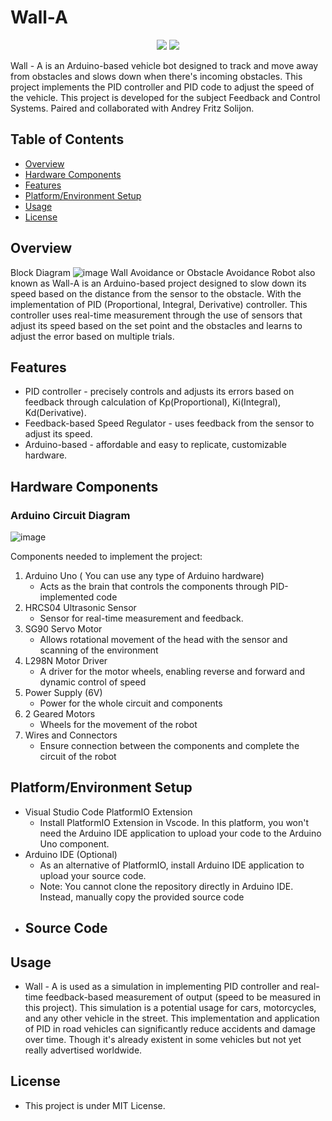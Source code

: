 # Wall-A

<p align="center">
  <img src="https://github.com/user-attachments/assets/3555e62d-1aaa-4b5d-8731-0cfbef4f45f1" />
  <img src="https://github.com/user-attachments/assets/90d81f08-54b4-4a88-bb8a-1460f06423a9" />
</p>


Wall - A is an Arduino-based vehicle bot designed to track and move away from obstacles and slows down when there's incoming obstacles. This project implements the PID controller and PID code to adjust the speed of the vehicle. This project is developed for the subject Feedback and Control Systems. Paired and collaborated with Andrey Fritz Solijon. 

## Table of Contents
  - [Overview](#overview)
  - [Hardware Components](#hardware-components)
  - [Features](#features)
  - [Platform/Environment Setup](#platformenvironment-setup)
  - [Usage](#usage)
  - [License](#license)

## Overview
  Block Diagram
  ![image](https://github.com/user-attachments/assets/2327669a-5010-4957-b7a5-c30a9bc6c6f5)
  Wall Avoidance or Obstacle Avoidance Robot also known as Wall-A is an Arduino-based project designed to slow down its speed based on the distance from the sensor to the obstacle. With the implementation of PID (Proportional, Integral, Derivative) controller. This controller uses real-time measurement through the use of sensors that adjust its speed based on the set point and the obstacles and learns to adjust the error based on multiple trials.
## Features
  - PID controller - precisely controls and adjusts its errors based on feedback through calculation of Kp(Proportional), Ki(Integral), Kd(Derivative).
  - Feedback-based Speed Regulator - uses feedback from the sensor to adjust its speed.
  - Arduino-based - affordable and easy to replicate, customizable hardware.
## Hardware Components

   ### Arduino Circuit Diagram
![image](https://github.com/user-attachments/assets/f921fb34-1ca7-4c70-b654-54d9b7dd2a63)
 
  Components needed to implement the project:
  
  1. Arduino Uno ( You can use any type of Arduino hardware)
      - Acts as the brain that controls the components through PID-implemented code
  2. HRCS04 Ultrasonic Sensor
      - Sensor for real-time measurement and feedback.
  3. SG90 Servo Motor
      - Allows rotational movement of the head with the sensor and scanning of the environment
  4. L298N Motor Driver
      - A driver for the motor wheels, enabling reverse and forward and dynamic control of speed
  6. Power Supply (6V) 
      - Power for the whole circuit and components
  8. 2 Geared Motors
      - Wheels for the movement of the robot
  10. Wires and Connectors
      - Ensure connection between the components and complete the circuit of the robot
## Platform/Environment Setup
  - Visual Studio Code PlatformIO Extension
    - Install PlatformIO Extension in Vscode. In this platform, you won't need the Arduino IDE application to upload your code to the Arduino Uno component.
  - Arduino IDE (Optional)
    - As an alternative of PlatformIO, install Arduino IDE application to upload your source code.
    - Note: You cannot clone the repository directly in Arduino IDE. Instead, manually copy the provided source code
  - Source Code
    - 
## Usage
  - Wall - A is used as a simulation in implementing PID controller and real-time feedback-based measurement of output (speed to be measured in this project). This simulation is a potential usage for cars, motorcycles, and any other vehicle in the street. This implementation and application of PID in road vehicles can significantly reduce accidents and damage over time. Though it's already existent in some vehicles but not yet really advertised worldwide.
## License
  - This project is under MIT License.

